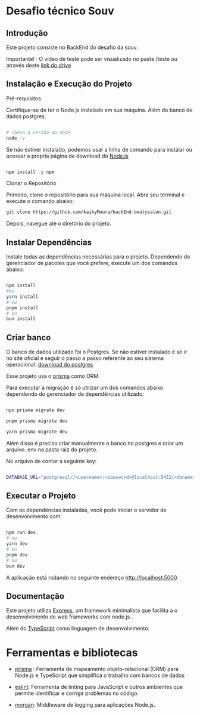 # Desafio técnico Souv #

## Introdução

Este projeto consiste no BackEnd do desafio da souv.

Importante! : O vídeo de teste pode ser visualizado no pasta /teste ou através deste [link do drive](https://drive.google.com/drive/folders/1v0Qw7a4VeG85WHrJk26OwJONPgfcVEoZ?usp=sharing)

## Instalação e Execução do Projeto

Pré-requisitos

Certifique-se de ter o Node.js instalado em sua máquina. Além do banco de dados postgres.

``` bash

# Checa a versão do node
node -v

```

Se não estiver instalado, podemos usar a linha de comando para instalar ou acessar a propria página de download do [Node.js](https://nodejs.org/en/download/prebuilt-installer)


``` bash

npm install -g npm

```


Clonar o Repositório

Primeiro, clone o repositório para sua máquina local. Abra seu terminal e execute o comando abaixo:

```bash
git clone https://github.com/kaikyMoura/backEnd-beutysalon.git
```

Depois, navegue até o diretório do projeto.


## Instalar Dependências

Instale todas as dependências necessárias para o projeto. Dependendo do gerenciador de pacotes que você prefere, execute um dos comandos abaixo:

```bash

npm install
#ou
yarn install
# ou
pnpm install
# ou
bun install

```


## Criar banco

O banco de dados utilizado foi o Postgres. 
Se não estiver instalado é só ir no site oficial e seguir o passo a passo referente ao seu sistema operacional: [download do postgres](https://www.postgresql.org/download/)

Esse projeto usa o [prisma](https://www.prisma.io/) como ORM.

Para executar a migração é só utilizar um dos comandos abaixo dependendo do gerenciador de dependências utilizado:

```bash

npx prisma migrate dev

pnpm prisma migrate dev

yarn prisma migrate dev

```

Além disso é preciso criar manualmente o banco no postgres e criar um arquivo .env na pasta raiz do projeto.

No arquivo de contar a seguinte key:

```bash

DATABASE_URL="postgresql//<username>:<password>@localhost:5432/<dbname>

```


## Executar o Projeto

Com as dependências instaladas, você pode iniciar o servidor de desenvolvimento com:

```bash

npm run dev
# ou
yarn dev
# ou
pnpm dev
# ou
bun dev

```


A aplicação está rodando no seguinte endereço [http://localhost:5000](http://localhost:5000).



## Documentação

Este projeto utiliza [Express](https://expressjs.com/), um framework minimalista que facilita a o desenvolvimento de web frameworks com node.js .

Além do [TypeScript](https://www.typescriptlang.org/) como linguagem de desenvolvimento.


# Ferramentas e bibliotecas

- [prisma](https://www.prisma.io/) :
Ferramenta de mapeamento objeto-relacional (ORM) para Node.js e TypeScript que simplifica o trabalho com bancos de dados

- [eslint](https://eslint.org/):
 Ferramenta de linting para JavaScript e outros ambientes que permite identificar e corrigir problemas no código.

- [morgan](https://react-svgr.com/):
 Middleware de logging para aplicações Node.js.
